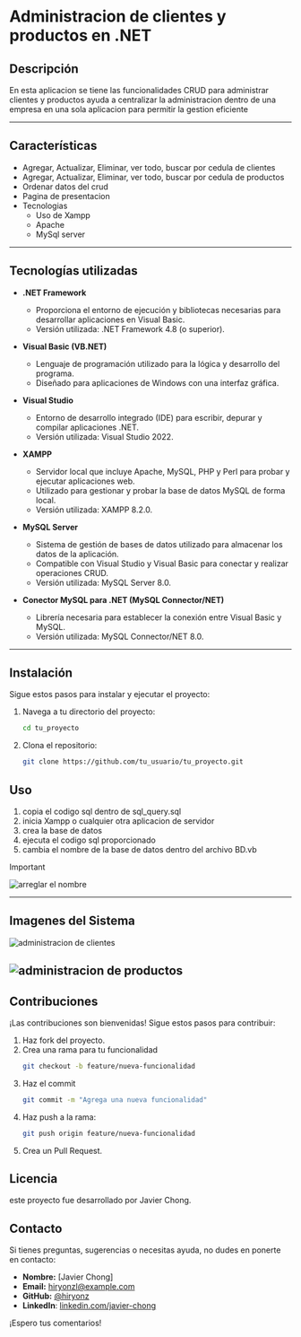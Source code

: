 # Administracion de clientes y productos en .NET

## Descripción
En esta aplicacion se tiene las funcionalidades CRUD para administrar clientes y productos
ayuda a centralizar la administracion dentro de una empresa en una sola aplicacion para permitir la gestion eficiente

---

## Características
- Agregar, Actualizar, Eliminar, ver todo, buscar por cedula de clientes
- Agregar, Actualizar, Eliminar, ver todo, buscar por cedula de productos
- Ordenar datos del crud
- Pagina de presentacion
- Tecnologias
  - Uso de Xampp
  - Apache
  - MySql server

---

## Tecnologías utilizadas

- **.NET Framework**  
  - Proporciona el entorno de ejecución y bibliotecas necesarias para desarrollar aplicaciones en Visual Basic.  
  - Versión utilizada: .NET Framework 4.8 (o superior).

- **Visual Basic (VB.NET)**  
  - Lenguaje de programación utilizado para la lógica y desarrollo del programa.  
  - Diseñado para aplicaciones de Windows con una interfaz gráfica.

- **Visual Studio**  
  - Entorno de desarrollo integrado (IDE) para escribir, depurar y compilar aplicaciones .NET.  
  - Versión utilizada: Visual Studio 2022.

- **XAMPP**  
  - Servidor local que incluye Apache, MySQL, PHP y Perl para probar y ejecutar aplicaciones web.  
  - Utilizado para gestionar y probar la base de datos MySQL de forma local.  
  - Versión utilizada: XAMPP 8.2.0.

- **MySQL Server**  
  - Sistema de gestión de bases de datos utilizado para almacenar los datos de la aplicación.  
  - Compatible con Visual Studio y Visual Basic para conectar y realizar operaciones CRUD.  
  - Versión utilizada: MySQL Server 8.0.

- **Conector MySQL para .NET (MySQL Connector/NET)**  
  - Librería necesaria para establecer la conexión entre Visual Basic y MySQL.  
  - Versión utilizada: MySQL Connector/NET 8.0.

---


## Instalación

Sigue estos pasos para instalar y ejecutar el proyecto:
1. Navega a tu directorio del proyecto:
   ```bash
   cd tu_proyecto

2. Clona el repositorio:
   ```bash
   git clone https://github.com/tu_usuario/tu_proyecto.git


## Uso
1. copia el codigo sql dentro de sql_query.sql
2. inicia Xampp o cualquier otra aplicacion de servidor
3. crea la base de datos
4. ejecuta el codigo sql proporcionado
5. cambia el nombre de la base de datos dentro del archivo BD.vb
> [!IMPORTANT]
> ![arreglar el nombre](https://github.com/hiryonz/administracion_productos-.NET/blob/4d15324ea390786069faabfafae1fa9e170da873/img_readme/changeDatabaName.png)
---


## Imagenes del Sistema
![administracion de clientes](https://github.com/hiryonz/administracion_productos-.NET/blob/4d15324ea390786069faabfafae1fa9e170da873/img_readme/clientes.png)

![administracion de productos](https://github.com/hiryonz/administracion_productos-.NET/blob/4d15324ea390786069faabfafae1fa9e170da873/img_readme/productos.png)
---

## Contribuciones
¡Las contribuciones son bienvenidas! Sigue estos pasos para contribuir:

1. Haz fork del proyecto.
2. Crea una rama para tu funcionalidad
   ``` bash
   git checkout -b feature/nueva-funcionalidad
3. Haz el commit
   ``` bash
   git commit -m "Agrega una nueva funcionalidad"
4. Haz push a la rama:
   ``` bash
   git push origin feature/nueva-funcionalidad
5. Crea un Pull Request.



## Licencia
este proyecto fue desarrollado por Javier Chong.


## Contacto

Si tienes preguntas, sugerencias o necesitas ayuda, no dudes en ponerte en contacto:

- **Nombre:** [Javier Chong]
- **Email:** [hiryonzl@example.com](mailto:hiryonz024@gmail.com)
- **GitHub:** [@hiryonz](https://github.com/hiryonz)
- **LinkedIn**: [linkedin.com/javier-chong](https://www.linkedin.com/in/javier-chong-98a73b277/)

¡Espero tus comentarios!



